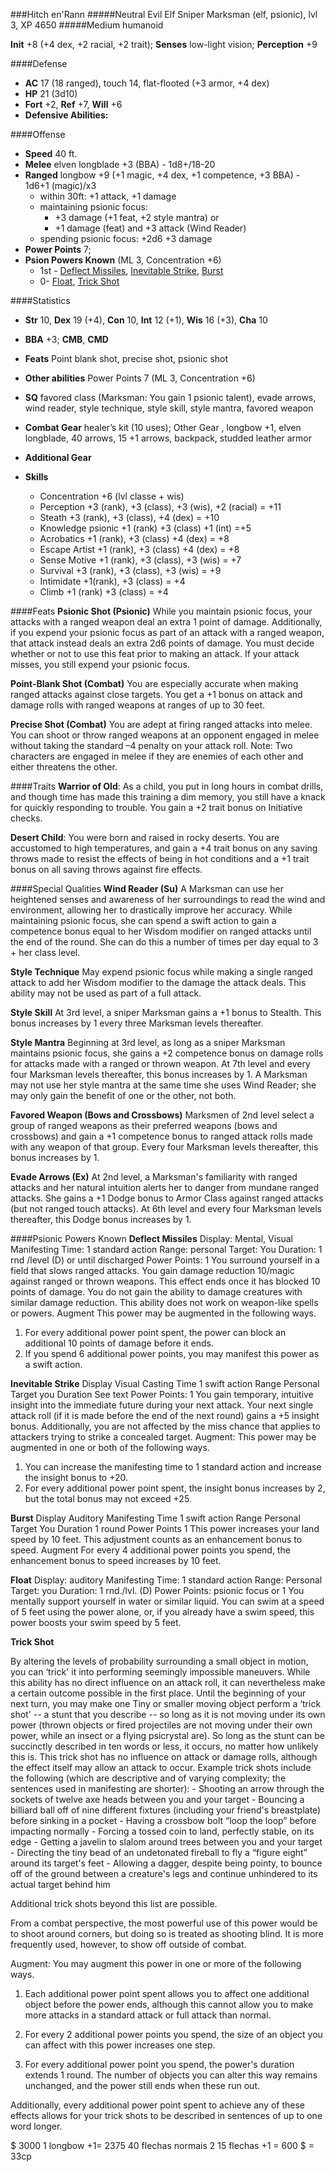 ###Hitch en'Rann
#####Neutral Evil Elf Sniper Marksman (elf, psionic), lvl 3, XP 4650
#####Medium humanoid

**Init** +8 (+4 dex, +2 racial, +2 trait); **Senses** low-light vision; **Perception** +9

####Defense
- **AC** 17 (18 ranged), touch 14, flat-flooted (+3 armor, +4 dex)
- **HP** 21 (3d10)
- **Fort** +2, **Ref** +7, **Will** +6
- **Defensive Abilities:** 

####Offense

- **Speed** 40 ft.
- **Melee** elven longblade +3 (BBA) - 1d8+/18-20
- **Ranged** longbow +9  (+1 magic, +4 dex, +1 competence, +3 BBA) - 1d6+1 (magic)/x3
	- within 30ft: +1 attack, +1 damage
	- maintaining psionic focus:
		-  +3 damage (+1 feat, +2 style mantra) or
		- +1 damage (feat) and +3 attack (Wind Reader)
	- spending psionic focus: +2d6 +3 damage
- **Power Points** 7;
- **Psion Powers Known** (ML 3, Concentration +6)
  - 1st - [Deflect Missiles](http://www.d20pfsrd.com/psionics-unleashed/psionic-powers/d/deflect-missiles), [Inevitable Strike](http://www.d20pfsrd.com/psionics-unleashed/psionic-powers/i/inevitable-strike), [Burst](http://www.d20pfsrd.com/psionics-unleashed/psionic-powers/b/burst)
  - 0- [Float](http://www.d20pfsrd.com/psionics-unleashed/psionic-powers/f/float), [Trick Shot](http://www.d20pfsrd.com/psionics-unleashed/psionic-powers/t/trick-shot)

####Statistics
- **Str** 10, **Dex** 19 (+4), **Con** 10, **Int** 12 (+1), **Wis** 16 (+3), **Cha** 10
- **BBA** +3; **CMB**, **CMD**
- **Feats** Point blank shot, precise shot, psionic shot

- **Other abilities** Power Points 7 (ML 3, Concentration +6)

- **SQ** favored class (Marksman: You gain 1 psionic talent), evade arrows, wind reader, style technique, style skill, style mantra, favored weapon
- **Combat Gear** healer’s kit (10 uses); Other Gear , longbow +1, elven longblade, 40 arrows, 15 +1 arrows, backpack, studded leather armor
- **Additional Gear**

- **Skills**
	- Concentration +6 (lvl classe + wis)
	- Perception +3 (rank), +3 (class), +3 (wis), +2 (racial) = +11
	- Steath +3 (rank), +3 (class), +4 (dex) = +10
	- Knowledge psionic +1 (rank) +3 (class) +1 (int) =+5
	- Acrobatics +1 (rank), +3 (class) +4 (dex) = +8
	- Escape Artist +1 (rank), +3 (class) +4 (dex) = +8
	- Sense Motive +1 (rank), +3 (class), +3 (wis) = +7
	- Survival +3 (rank), +3 (class), +3 (wis) = +9
	- Intimidate +1(rank), +3 (class) = +4
	- Climb +1 (rank) +3 (class) = +4

####Feats
**Psionic Shot (Psionic)**
While you maintain psionic focus, your attacks with a ranged weapon deal an extra 1 point of damage. Additionally, if you expend your psionic focus as part of an attack with a ranged weapon, that attack instead deals an extra 2d6 points of damage. You must decide whether or not to use this feat prior to making an attack. If your attack misses, you still expend your psionic focus.

**Point-Blank Shot (Combat)**
You are especially accurate when making ranged attacks against close targets.
You get a +1 bonus on attack and damage rolls with ranged weapons at ranges of up to 30 feet.

**Precise Shot (Combat)**
You are adept at firing ranged attacks into melee.
You can shoot or throw ranged weapons at an opponent engaged in melee without taking the standard –4 penalty on your attack roll.
Note: Two characters are engaged in melee if they are enemies of each other and either threatens the other.

####Traits
**Warrior of Old**: As a child, you put in long hours in combat drills, and though time has made this training a dim memory, you still have a knack for quickly responding to trouble. You gain a +2 trait bonus on Initiative checks.

**Desert Child**: You were born and raised in rocky deserts. You are accustomed to high temperatures, and gain a +4 trait bonus on any saving throws made to resist the effects of being in hot conditions and a +1 trait bonus on all saving throws against fire effects.

####Special Qualities
**Wind Reader (Su)**
A Marksman can use her heightened senses and awareness of her surroundings to read the wind and environment, allowing her to drastically improve her accuracy. While maintaining psionic focus, she can spend a swift action to gain a competence bonus equal to her Wisdom modifier on ranged attacks until the end of the round. She can do this a number of times per day equal to 3 + her class level.

**Style Technique**
May expend psionic focus while making a single ranged attack to add her Wisdom modifier to the damage the attack deals. This ability may not be used as part of a full attack.

**Style Skill**
At 3rd level, a sniper Marksman gains a +1 bonus to Stealth. This bonus increases by 1 every three Marksman levels thereafter.

**Style Mantra**
Beginning at 3rd level, as long as a sniper Marksman maintains psionic focus, she gains a +2 competence bonus on damage rolls for attacks made with a ranged or thrown weapon. At 7th level and every four Marksman levels thereafter, this bonus increases by 1. A Marksman may not use her style mantra at the same time she uses Wind Reader; she may only gain the benefit of one or the other, not both.

**Favored Weapon (Bows and Crossbows)**
Marksmen of 2nd level select a group of ranged weapons as their preferred weapons (bows and crossbows) and gain a +1 competence bonus to ranged attack rolls made with any weapon of that group. Every four Marksman levels thereafter, this bonus increases by 1.

**Evade Arrows (Ex)**
At 2nd level, a Marksman's familiarity with ranged attacks and her natural intuition alerts her to danger from mundane ranged attacks. She gains a +1 Dodge bonus to Armor Class against ranged attacks (but not ranged touch attacks). At 6th level and every four Marksman levels thereafter, this Dodge bonus increases by 1.

####Psionic Powers Known
**Deflect Missiles**
Display: Mental, Visual
Manifesting Time: 1 standard action
Range: personal
Target: You
Duration: 1 rnd /level (D) or until discharged
Power Points: 1
You surround yourself in a field that slows ranged attacks. You gain damage reduction 10/magic against ranged or thrown weapons. This effect ends once it has blocked 10 points of damage. You do not gain the ability to damage creatures with similar damage reduction. This ability does not work on weapon-like spells or powers.
Augment This power may be augmented in the following ways.
1. For every additional power point spent, the power can block an additional 10 points of damage before it ends.
2. If you spend 6 additional power points, you may manifest this power as a swift action.

**Inevitable Strike**
Display Visual
Casting Time 1 swift action
Range Personal
Target you
Duration See text
Power Points: 1
You gain temporary, intuitive insight into the immediate future during your next attack. Your next single attack roll (if it is made before the end of the next round) gains a +5 insight bonus. Additionally, you are not affected by the miss chance that applies to attackers trying to strike a concealed target.
Augment: This power may be augmented in one or both of the following ways.
1. You can increase the manifesting time to 1 standard action and increase the insight bonus to +20.
2. For every additional power point spent, the insight bonus increases by 2, but the total bonus may not exceed +25.

**Burst**
Display Auditory
Manifesting Time 1 swift action
Range Personal
Target You
Duration 1 round
Power Points 1
This power increases your land speed by 10 feet. This adjustment counts as an enhancement bonus to speed.
Augment For every 4 additional power points you spend, the enhancement bonus to speed increases by 10 feet.

**Float**
Display: auditory
Manifesting Time: 1 standard action
Range: Personal
Target: you
Duration: 1 rnd./lvl. (D)
Power Points: psionic focus or 1
You mentally support yourself in water or similar liquid. You can swim at a speed of 5 feet using the power alone, or, if you already have a swim speed, this power boosts your swim speed by 5 feet.

**Trick Shot**

By altering the levels of probability surrounding a small object in motion, you can ‘trick' it into performing seemingly impossible maneuvers. While this ability has no direct influence on an attack roll, it can nevertheless make a certain outcome possible in the first place. Until the beginning of your next turn, you may make one Tiny or smaller moving object perform a ‘trick shot' -- a stunt that you describe -- so long as it is not moving under its own power (thrown objects or fired projectiles are not moving under their own power, while an insect or a flying psicrystal are). So long as the stunt can be succinctly described in ten words or less, it occurs, no matter how unlikely this is. This trick shot has no influence on attack or damage rolls, although the effect itself may allow an attack to occur. Example trick shots include the following (which are descriptive and of varying complexity; the sentences used in manifesting are shorter): - Shooting an arrow through the sockets of twelve axe heads between you and your target - Bouncing a billiard ball off of nine different fixtures (including your friend's breastplate) before sinking in a pocket - Having a crossbow bolt “loop the loop” before impacting normally - Forcing a tossed coin to land, perfectly stable, on its edge - Getting a javelin to slalom around trees between you and your target - Directing the tiny bead of an undetonated fireball to fly a “figure eight” around its target's feet - Allowing a dagger, despite being pointy, to bounce off of the ground between a creature's legs and continue unhindered to its actual target behind him

Additional trick shots beyond this list are possible.

From a combat perspective, the most powerful use of this power would be to shoot around corners, but doing so is treated as shooting blind. It is more frequently used, however, to show off outside of combat.

Augment: You may augment this power in one or more of the following ways.

1. Each additional power point spent allows you to affect one additional object before the power ends, although this cannot allow you to make more attacks in a standard attack or full attack than normal.

2. For every 2 additional power points you spend, the size of an object you can affect with this power increases one step.

3. For every additional power point you spend, the power's duration extends 1 round. The number of objects you can alter this way remains unchanged, and the power still ends when these run out.

Additionally, every additional power point spent to achieve any of these effects allows for your trick shots to be described in sentences of up to one word longer.

$ 3000
1 longbow +1= 2375
40 flechas normais 2
15 flechas +1  = 600
$ = 33cp



